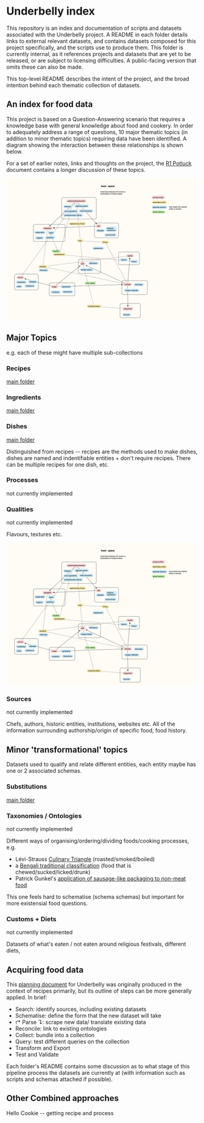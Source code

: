# Underbelly index

This repository is an index and documentation of scripts and datasets associated with the Underbelly project. A README in each folder details links to external relevant datasets, and contains datasets composed for this project specifically, and the scripts use to produce them. This folder is currently internal, as it references projects and datasets that are yet to be released, or are subject to licensing difficulties. A public-facing version that omits these can also be made.

This top-level README describes the intent of the project, and the broad intention behind each thematic collection of datasets. 

## An index for food data

This project is based on a Question-Answering scenario that requires a knowledge base with general knowledge about food and cookery. In order to adequately address a range of questions, 10 major thematic topics (in addition to  minor thematic topics) requiring data have been identified. A diagram showing the interaction between these relationships is shown below.

For a set of earlier notes, links and thoughts on the project, the [R1 Potluck](https://underlay.pubpub.org/pub/f34wfzv0/draft) document contains a longer discussion of these topics.

![](food-space.png)

## Major Topics
e.g. each of these might have multiple sub-collections

### Recipes

[main folder](./recipes)

### Ingredients

[main folder](./ingredients)

### Dishes

[main folder](./dishes)

Distinguished from recipes -- recipes are the methods used to make dishes, dishes are named and indentifiable entities + don't require recipes. There can be multiple recipes for one dish, etc.

### Processes

not currently implemented

### Qualities

not currently implemented

Flavours, textures etc.

![](food-space.png)

### Sources

not currently implemented

Chefs, authors, historic entities, institutions, websites etc. All of the information surrounding authorship/origin of specific food, food history.

## Minor 'transformational' topics

Datasets used to qualify and relate different entities, each entity maybe has one or 2 associated schemas.

### Substitutions

[main folder](./substitutions)


### Taxonomies / Ontologies

not currently implemented

Different ways of organising/ordering/dividing foods/cooking processes, e.g.

* Lévi-Strauss [Culinary Triangle](https://en.wikipedia.org/wiki/Culinary_triangle) (roasted/smoked/boiled)
* a [Bengali traditional classification](https://www.sahapedia.org/our-food-their-food-historical-overview-of-the-bengali-platter) (food that is chewed/sucked/licked/drunk)
* Patrick Gunkel's [application of sausage-like packaging to non-meat food](http://ideonomy.mit.edu/mapsandlists-set1/pic030.html)

This one feels hard to schematise (schema schemas) but important for more existensial food questions. 

### Customs + Diets

not currently implemented

Datasets of what's eaten / not eaten around religious festivals, different diets, 


## Acquiring food data

This [planning document](https://docs.google.com/document/d/19hgyiGOLv-phFP9_WSznHAlesQ1EAPeSjfLXYy489I8/edit#) for Underbelly was originally produced in the context of recipes primarily, but its outline of steps can be more generally applied. In brief:

* Search: identify sources, including existing datasets
* Schematise: define the form that the new dataset will take
* ↱ Parse ↴: scrape new data/ translate existing data
* Reconcile: link to existing ontologies
* Collect: bundle into a collection
* Query: test different queries on the collection
* Transform and Export
* Test and Validate

Each folder's README contains some discussion as to what stage of this pipeline process the datasets are currently at (with information such as scripts and schemas attached if possible).

## Other Combined approaches

Hello Cookie -- getting recipe and process

